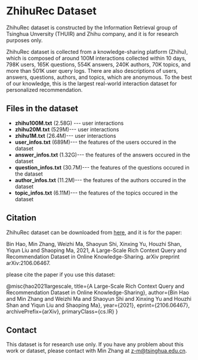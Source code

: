 # ZhihuRec Dataset
ZhihuRec dataset is constructed by the Information Retrieval group of Tsinghua Unversity (THUIR) and Zhihu company, and it is for research purposes only.

ZhihuRec dataset is collected from a knowledge-sharing platform (Zhihu), which is composed of around 100M interactions collected within 10 days, 798K users, 165K questions, 554K answers, 240K authors, 70K topics, and more than 501K user query logs. There are also descriptions of users, answers, questions, authors, and topics, which are anonymous. To the best of our knowledge, this is the largest real-world interaction dataset for personalized recommendation.

## Files in the dataset
- **zhihu100M.txt**       (2.58G) ---                       user interactions
- **zhihu20M.txt**                    (529M)---                          user interactions
- **zhihu1M.txt**                     (26.4M)---                         user interactions
- **user_infos.txt**                  (689M)---                the features of the users occured in the dataset   
- **answer_infos.txt**                (1.32G)---               the features of the answers occured in the dataset  
- **question_infos.txt**             (30.7M)---               the features of the questions occured in the dataset        
- **author_infos.txt**                (11.2M)---               the features of the authors occured in the dataset 
- **topic_infos.txt**                 (6.11M)---               the features of the topics occured in the dataset


## Citation

ZhihuRec dataset can be downloaded from [here](https://cloud.tsinghua.edu.cn/d/d6c045c55aa14bb39ebc/), and it is for the paper:

Bin Hao, Min Zhang, Weizhi Ma, Shaoyun Shi, Xinxing Yu, Houzhi Shan, Yiqun Liu and Shaoping Ma, 2021, A Large-Scale Rich Context Query and Recommendation Dataset in Online Knowledge-Sharing. arXiv preprint arXiv:2106.06467.

please cite the paper if you use this dataset:

@misc{hao2021largescale,
      title={A Large-Scale Rich Context Query and Recommendation Dataset in Online Knowledge-Sharing}, 
      author={Bin Hao and Min Zhang and Weizhi Ma and Shaoyun Shi and Xinxing Yu and Houzhi Shan and Yiqun Liu and Shaoping Ma},
      year={2021},
      eprint={2106.06467},
      archivePrefix={arXiv},
      primaryClass={cs.IR}
}

## Contact
This dataset is for research use only.
If you have any problem about this work or dataset, please contact with Min Zhang at z-m@tsinghua.edu.cn.
